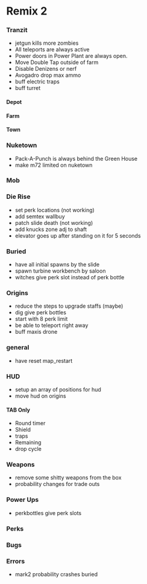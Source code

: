 # Remix 2

### Tranzit
* jetgun kills more zombies
* All teleports are always active
* Power doors in Power Plant are always open.
* Move Double Tap outside of farm
* Disable Denizens or nerf
* Avogadro drop max ammo 
* buff electric traps
* buff turret

#### Depot

#### Farm

#### Town

### Nuketown
* Pack-A-Punch is always behind the Green House
* make m72 limited on nuketown

### Mob

### Die Rise
* set perk locations (not working)
* add semtex wallbuy
* patch slide death (not working)
* add knucks zone adj to shaft
* elevator goes up after standing on it for 5 seconds

### Buried
* have all initial spawns by the slide 
* spawn turbine workbench by saloon
* witches give perk slot instead of perk bottle

### Origins
<!-- * add staffs to box once they are crafted -->
* reduce the steps to upgrade staffs (maybe)
* dig give perk bottles
* start with 8 perk limit
* be able to teleport right away
* buff maxis drone

### general
* have reset map_restart

### HUD
* setup an array of positions for hud
* move hud on origins
#### TAB Only
* Round timer
* Shield
* traps
* Remaining
* drop cycle

### Weapons
* remove some shitty weapons from the box
* probability changes for trade outs

### Power Ups
* perkbottles give perk slots

### Perks

### Bugs

### Errors
* mark2 probability crashes buried